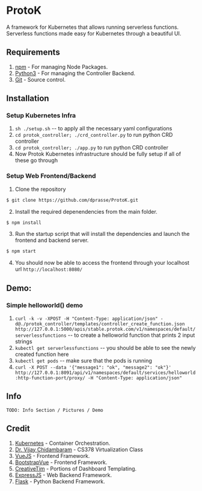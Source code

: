 # ProtoK

A framework for Kubernetes that allows running serverless functions.
Serverless functions made easy for Kubernetes through a beautiful UI.

## Requirements
1. [npm](https://www.npmjs.com/) - For managing Node Packages.
2. [Python3](https://www.python.org/download/releases/3.0/) - For managing the Controller Backend.
3. [Git](https://git-scm.com/) - Source control.

## Installation
### Setup Kubernetes Infra
1. `sh ./setup.sh` -- to apply all the necessary yaml configurations
2. `cd protok_controller; ./crd_controller.py` to run python CRD controller
3. `cd protok_controller; ./app.py` to run python CRD controller
4. Now Protok Kubernetes infrastructure should be fully setup if all of these go through

### Setup Web Frontend/Backend
1. Clone the repository 
```sh
$ git clone https://github.com/dprasse/ProtoK.git
```

2. Install the required depenendencies from the main folder.
```sh
$ npm install
```

3. Run the startup script that will install the dependencies and launch the frontend and backend server.
```sh
$ npm start
```

4. You should now be able to access the frontend through your localhost url `http://localhost:8080/`


## Demo:
### Simple helloworld() demo
1. `curl -k -v -XPOST -H "Content-Type: application/json" -d@./protok_controller/templates/controller_create_function.json http://127.0.0.1:5000/apis/stable.protok.com/v1/namespaces/default/serverlessfunctions` -- to create a helloworld function that prints 2 input strings
2. `kubectl get serverlessfunctions` -- you should be able to see the newly created function here
3. `kubectl get pods` -- make sure that the pods is running
4. `curl -X POST --data '{"message1": "ok", "message2": "ok"}' http://127.0.0.1:8091/api/v1/namespaces/default/services/helloworld:http-function-port/proxy/ -H "Content-Type: application/json"`

## Info
`TODO: Info Section / Pictures / Demo`



## Credit
1. [Kubernetes](https://kubernetes.io/) - Container Orchestration.
2. [Dr. Vijay Chidambaram](http://www.cs.utexas.edu/~vijay/) - CS378 Virtualization Class
3. [VueJS](https://vuejs.org/) - Frontend Framework.
4. [BootstrapVue](https://bootstrap-vue.js.org/) - Frontend Framework. 
5. [CreativeTim](https://www.creative-tim.com/) - Portions of Dashboard Templating.
6. [ExpressJS](https://expressjs.com/) - Web Backend Framework.
7. [Flask](https://www.fullstackpython.com/flask.html) - Python Backend Framework.